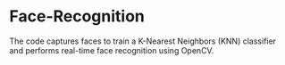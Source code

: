 # Face-Recognition
The code captures faces to train a K-Nearest Neighbors (KNN) classifier and performs real-time face recognition using OpenCV.
